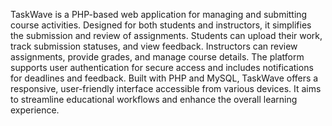 
TaskWave is a PHP-based web application for managing and submitting course activities. Designed for both students and instructors, it simplifies the submission and review of assignments. Students can upload their work, track submission statuses, and view feedback. Instructors can review assignments, provide grades, and manage course details. The platform supports user authentication for secure access and includes notifications for deadlines and feedback. Built with PHP and MySQL, TaskWave offers a responsive, user-friendly interface accessible from various devices. It aims to streamline educational workflows and enhance the overall learning experience.

